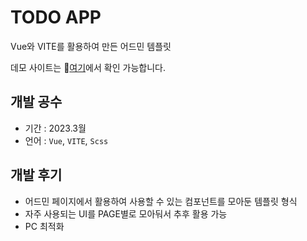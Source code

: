 
# TODO APP

Vue와 VITE를 활용하여 만든 어드민 템플릿

데모 사이트는 📌[여기](https://joo02-admin-template-project.netlify.app/Dashboard)에서 확인 가능합니다.

## 개발 공수

- 기간 : 2023.3월
- 언어 : `Vue`, `VITE`, `Scss`

## 개발 후기

- 어드민 페이지에서 활용하여 사용할 수 있는 컴포넌트를 모아둔 템플릿 형식
- 자주 사용되는 UI를 PAGE별로 모아둬서 추후 활용 가능
- PC 최적화
